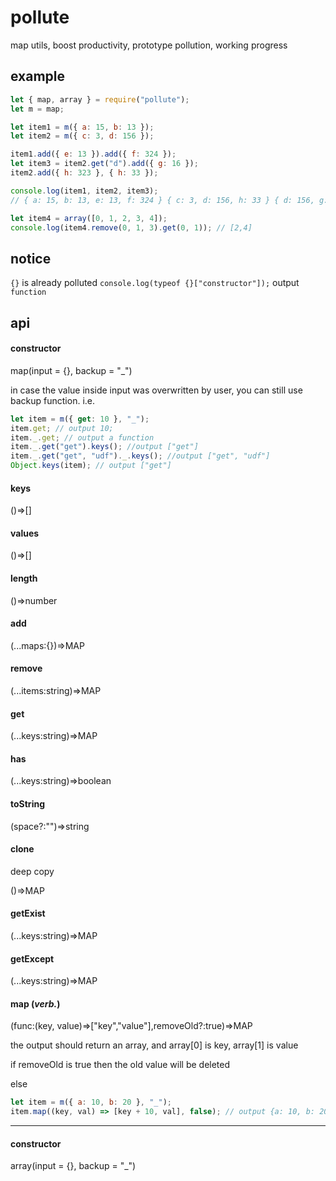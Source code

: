 # pollute

map utils, boost productivity, prototype pollution, working progress

## example

```js
let { map, array } = require("pollute");
let m = map;

let item1 = m({ a: 15, b: 13 });
let item2 = m({ c: 3, d: 156 });

item1.add({ e: 13 }).add({ f: 324 });
let item3 = item2.get("d").add({ g: 16 });
item2.add({ h: 323 }, { h: 33 });

console.log(item1, item2, item3);
// { a: 15, b: 13, e: 13, f: 324 } { c: 3, d: 156, h: 33 } { d: 156, g: 16 }

let item4 = array([0, 1, 2, 3, 4]);
console.log(item4.remove(0, 1, 3).get(0, 1)); // [2,4]
```

## notice

`{}` is already polluted `console.log(typeof {}["constructor"]);` output `function`

## api

#### constructor

map(input = {}, backup = "\_")

in case the value inside input was overwritten by user, you can still use backup function. i.e.

```js
let item = m({ get: 10 }, "_");
item.get; // output 10;
item._.get; // output a function
item._.get("get").keys(); //output ["get"]
item._.get("get", "udf")._.keys(); //output ["get", "udf"]
Object.keys(item); // output ["get"]
```

#### keys

()=>[]

#### values

()=>[]

#### length

()=>number

#### add

(...maps:{})=>MAP

#### remove

(...items:string)=>MAP

#### get

(...keys:string)=>MAP

#### has

(...keys:string)=>boolean

#### toString

(space?:"")=>string

#### clone

deep copy

()=>MAP

#### getExist

(...keys:string)=>MAP

#### getExcept

(...keys:string)=>MAP

#### map (_verb._)

(func:(key, value)=>["key","value"],removeOld?:true)=>MAP

the output should return an array, and array[0] is key, array[1] is value

if removeOld is true then the old value will be deleted

else

```js
let item = m({ a: 10, b: 20 }, "_");
item.map((key, val) => [key + 10, val], false); // output {a: 10, b: 20, a10: 10, b10: 20}
```

---

#### constructor

array(input = {}, backup = "\_")
